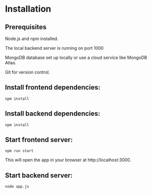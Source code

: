 # Installation

## Prerequisites

Node.js and npm installed.

The local backend server is running on port 1000

MongoDB database set up locally or use a cloud service like MongoDB Atlas.

Git for version control.

## Install frontend dependencies:

`npm install`

## Install backend dependencies:

`npm install`

## Start frontend server:

`npm run start`

This will open the app in your browser at http://localhost:3000.

## Start backend server:

`node app.js`

